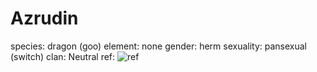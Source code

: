 # Azrudin

species: dragon (goo)
element: none
gender: herm
sexuality: pansexual (switch)
clan: Neutral
ref: ![ref](https://cdn.discordapp.com/attachments/1090704829464195084/1090711441679597629/Azrudin_SFW_low.png)
